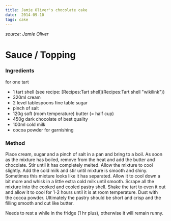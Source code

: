 ```yaml
---
title: Jamie Oliver's chocolate cake
date:  2014-09-10
tags: cake
---
```


*source: Jamie Oliver*

Sauce / Topping
===============

### Ingredients

for one tart

-   1 tart shell (see recipe: [Recipes:Tart
    shell](Recipes:Tart shell "wikilink"))
-   320ml cream
-   2 level tablespoons fine table sugar
-   pinch of salt
-   120g soft (room temperature) butter (= half cup)
-   450g dark chocolate of best quality
-   100ml cold milk
-   cocoa powder for garnishing

### Method

Place cream, sugar and a pinch of salt in a pan and bring to a boil. As
soon as the mixture has boiled, remove from the heat and add the butter
and chocolate. Stir until it has completely melted. Allow the mixture to
cool slightly. Add the cold milk and stir until mixture is smooth and
shiny. Sometimes this mixture looks like it has separated. Allow it to
cool down a bit more and whisk in a little extra cold milk until smooth.
Scrape all the mixture into the cooked and cooled pastry shell. Shake
the tart to even it out and allow it to cool for 1-2 hours until it is
at room temperature. Dust with the cocoa powder. Ultimately the pastry
should be short and crisp and the filling smooth and cut like butter.

Needs to rest a while in the fridge (1 hr plus), otherwise it will
remain runny.

